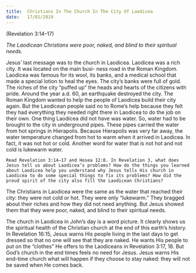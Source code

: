 ```yaml
---
title:  Christians In The Church In The City Of Laodicea
date:   17/01/2019
---
```


(Revelation 3:14–17)

_The Laodicean Christians were poor, naked, and blind to their spiritual needs._

Jesus’ last message was to the church in Laodicea. Laodicea was a rich city. It was located on the main busi- ness road in the Roman Kingdom. Laodicea was famous for its wool, its banks, and a medical school that made a special lotion to heal the eyes. The city’s banks were full of gold. The riches of the city “puffed up” the heads and hearts of the citizens with pride. Around the year a.d. 60, an earthquake destroyed the city. The Roman Kingdom wanted to help the people of Laodicea build their city again. But the Laodicean people said no to Rome’s help because they felt they had everything they needed right there in Laodicea to do the job on their own. One thing Laodicea did not have was water. So, water had to be brought to the city in underground pipes. These pipes carried the water from hot springs in Hierapolis. Because Hierapolis was very far away, the water temperature changed from hot to warm when it arrived in Laodicea. In fact, it was not hot or cold. Another word for water that is not hot and not cold is lukewarm water.

`Read Revelation 3:14–17 and Hosea 12:8. In Revelation 3, what does Jesus tell us about Laodicea’s problems? How do the things you learned about Laodicea help you understand why Jesus tells His church in Laodicea to do some special things to fix its problems? How did the proud spirit of the city also fill the Laodicean Christians?`

The Christians in Laodicea were the same as the water that reached their city: they were not cold or hot. They were only “lukewarm.” They bragged about their riches and how they did not need anything. But Jesus showed them that they were poor, naked, and blind to their spiritual needs.

The church in Laodicea in John’s day is a word picture. It clearly shows us the spiritual health of the Christian church at the end of this earth’s history. In Revelation 16:15, Jesus warns His people living in the last days to get dressed so that no one will see that they are naked. He wants His people to put on the “clothes” He offers to the Laodiceans in Revelation 3:17, 18. But God’s church in the end times feels no need for Jesus. Jesus warns His end-time church what will happen if they choose to stay naked: they will not be saved when He comes back.